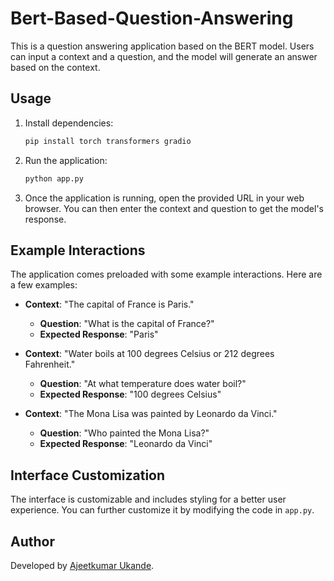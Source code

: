 # Bert-Based-Question-Answering

This is a question answering application based on the BERT model. Users can input a context and a question, and the model will generate an answer based on the context.

## Usage

1. Install dependencies:

    ```bash
    pip install torch transformers gradio
    ```

2. Run the application:

    ```bash
    python app.py
    ```

3. Once the application is running, open the provided URL in your web browser. You can then enter the context and question to get the model's response.

## Example Interactions

The application comes preloaded with some example interactions. Here are a few examples:

- **Context**: "The capital of France is Paris."
  - **Question**: "What is the capital of France?"
  - **Expected Response**: "Paris"

- **Context**: "Water boils at 100 degrees Celsius or 212 degrees Fahrenheit."
  - **Question**: "At what temperature does water boil?"
  - **Expected Response**: "100 degrees Celsius"

- **Context**: "The Mona Lisa was painted by Leonardo da Vinci."
  - **Question**: "Who painted the Mona Lisa?"
  - **Expected Response**: "Leonardo da Vinci"

## Interface Customization

The interface is customizable and includes styling for a better user experience. You can further customize it by modifying the code in `app.py`.

## Author

Developed by [Ajeetkumar Ukande](https://github.com/Ajeetkumar-Ukande).
